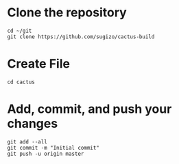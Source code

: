 # Clone the repository
	cd ~/git
	git clone https://github.com/sugizo/cactus-build

# Create File
	cd cactus

# Add, commit, and push your changes
	git add --all
	git commit -m "Initial commit"
	git push -u origin master
